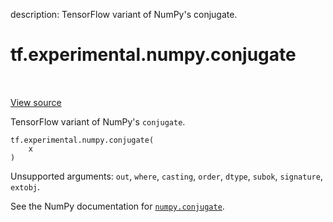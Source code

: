 description: TensorFlow variant of NumPy's conjugate.

<div itemscope itemtype="http://developers.google.com/ReferenceObject">
<meta itemprop="name" content="tf.experimental.numpy.conjugate" />
<meta itemprop="path" content="Stable" />
</div>

# tf.experimental.numpy.conjugate

<!-- Insert buttons and diff -->

<table class="tfo-notebook-buttons tfo-api nocontent" align="left">

</table>

<a target="_blank" class="external" href="/code/stable/tensorflow/python/ops/numpy_ops/np_math_ops.py">View source</a>



TensorFlow variant of NumPy's `conjugate`.

<pre class="devsite-click-to-copy prettyprint lang-py tfo-signature-link">
<code>tf.experimental.numpy.conjugate(
    x
)
</code></pre>



<!-- Placeholder for "Used in" -->

Unsupported arguments: `out`, `where`, `casting`, `order`, `dtype`, `subok`, `signature`, `extobj`.

See the NumPy documentation for [`numpy.conjugate`](https://numpy.org/doc/1.16/reference/generated/numpy.conj.html).